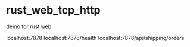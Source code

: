 # rust_web_tcp_http

demo for rust web

localhost:7878
localhost:7878/health
localhost:7878/api/shipping/orders
